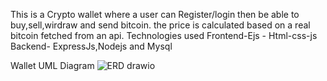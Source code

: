 This is a Crypto wallet where a user can Register/login then be able to buy,sell,wirdraw and send bitcoin. the price is calculated based on a real bitcoin fetched from an api.
Technologies used
Frontend-Ejs - Html-css-js
Backend- ExpressJs,Nodejs and Mysql

Wallet UML Diagram
![ERD drawio](https://github.com/user-attachments/assets/f31b768f-3d65-408b-880e-acd0b1a88c4e)




